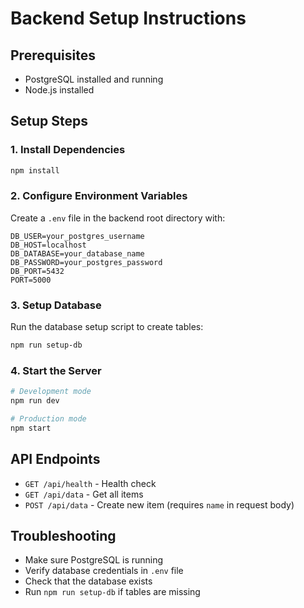 # Backend Setup Instructions

## Prerequisites
- PostgreSQL installed and running
- Node.js installed

## Setup Steps

### 1. Install Dependencies
```bash
npm install
```

### 2. Configure Environment Variables
Create a `.env` file in the backend root directory with:
```env
DB_USER=your_postgres_username
DB_HOST=localhost
DB_DATABASE=your_database_name
DB_PASSWORD=your_postgres_password
DB_PORT=5432
PORT=5000
```

### 3. Setup Database
Run the database setup script to create tables:
```bash
npm run setup-db
```

### 4. Start the Server
```bash
# Development mode
npm run dev

# Production mode
npm start
```

## API Endpoints
- `GET /api/health` - Health check
- `GET /api/data` - Get all items
- `POST /api/data` - Create new item (requires `name` in request body)

## Troubleshooting
- Make sure PostgreSQL is running
- Verify database credentials in `.env` file
- Check that the database exists
- Run `npm run setup-db` if tables are missing
